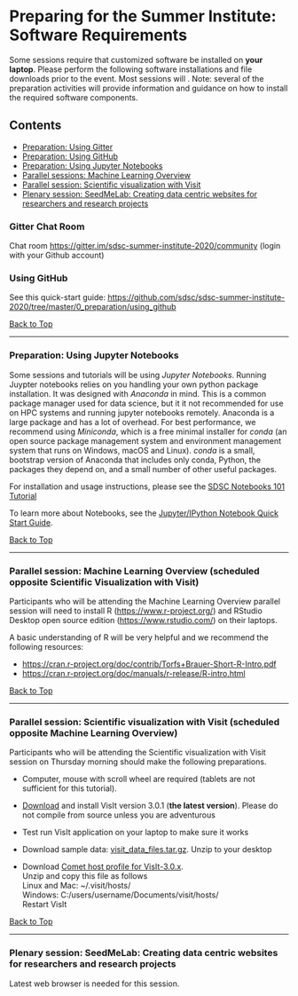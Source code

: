 # Preparing for the Summer Institute: Software Requirements
Some sessions require that customized software be installed on **your laptop**. Please perform the following software installations and file downloads prior to the event. Most sessions will . Note: several of the preparation activities will provide information and guidance on how to install the required software components.

## Contents <a name="top"></a>

 * [Preparation: Using Gitter](#gitter)
 * [Preparation: Using GitHub](#github)
 * [Preparation: Using Jupyter Notebooks](#notebooks)
 * [Parallel sessions: Machine Learning Overview](#mach-learn)
 * [Parallel session: Scientific visualization with Visit ](#visit)
 * [Plenary session: SeedMeLab: Creating data centric websites for researchers and research projects](#seedme)


### Gitter Chat Room <a name="gitter"></a>
Chat room https://gitter.im/sdsc-summer-institute-2020/community (login with your Github account)

### Using GitHub<a name="github"></a>

See this quick-start guide: https://github.com/sdsc/sdsc-summer-institute-2020/tree/master/0_preparation/using_github

[Back to Top](#top)
<hr>

### Preparation: Using Jupyter Notebooks <a name="notebooks"></a>

Some sessions and tutorials will be using *Jupyter Notebooks*. Running Juypter notebooks relies on you handling your own python package installation. It was designed with *Anaconda* in mind. This is a common package manager used for data science, but it it not recommended for use on HPC systems and running jupyter notebooks remotely. Anaconda is a large package and has a lot of overhead. For best performance, we recommend using *Miniconda*, which is a free minimal installer for *conda* (an open source package management system and environment management system that runs on Windows, macOS and Linux). *conda* is a small, bootstrap version of Anaconda that includes only conda, Python, the packages they depend on, and a small number of other useful packages.

For installation and usage instructions, please see the [SDSC Notebooks 101 Tutorial](https://comet-notebooks-101.readthedocs.io/en/comet/)

To learn more about Notebooks, see the [Jupyter/IPython Notebook Quick Start Guide](https://jupyter-notebook-beginner-guide.readthedocs.io/en/latest/index.html).

[Back to Top](#top)
<hr>

### Parallel session: Machine Learning Overview (scheduled opposite Scientific Visualization with Visit) <a name="mach-learn"></a>

Participants who will be attending the Machine Learning Overview parallel session will need to install R (https://www.r-project.org/) and RStudio Desktop open source edition (https://www.rstudio.com/) on their laptops. 

A basic understanding of R will be very helpful and we recommend the following resources:

* https://cran.r-project.org/doc/contrib/Torfs+Brauer-Short-R-Intro.pdf
* https://cran.r-project.org/doc/manuals/r-release/R-intro.html

[Back to Top](#top)
<hr>

### Parallel session: Scientific visualization with Visit (scheduled opposite Machine Learning Overview) <a name="visit"></a>

Participants who will be attending the Scientific visualization with Visit session on Thursday morning should make the following preparations.

* Computer, mouse with scroll wheel are required (tablets are not sufficient for this tutorial).

* [Download](https://wci.llnl.gov/simulation/computer-codes/visit/executables) and install VisIt version 3.0.1 (**the latest version**). Please do not compile from source unless you are adventurous

* Test run VisIt application on your laptop to make sure it works

* Download sample data: [visit_data_files.tar.gz](https://wci.llnl.gov/content/assets/docs/simulation/computer-codes/visit/visit_data_files.tar.gz). Unzip to your desktop

* Download [Comet host profile for VisIt-3.0.x](http://users.sdsc.edu/~amit/comet/visit3.0.x-comet-host-profile.zip).  
    Unzip and copy this file as follows  
    Linux and Mac: ~/.visit/hosts/  
    Windows: C:/users/username/Documents/visit/hosts/   
    Restart VisIt

[Back to Top](#top)
<hr>

### Plenary session: SeedMeLab: Creating data centric websites for researchers and research projects <a name="seedme"></a>
Latest web browser is needed for this session.

